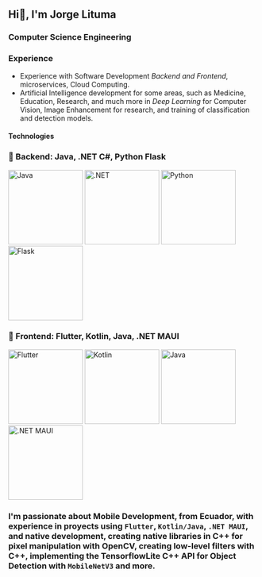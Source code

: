 ## Hi👋, I'm Jorge Lituma

### Computer Science Engineering

### Experience
- Experience with Software Development *Backend and Frontend*, microservices, Cloud Computing.
- Artificial Intelligence development for some areas, such as Medicine, Education, Research, and much more in *Deep Learning* for Computer Vision, Image Enhancement for research, and training of classification and detection models.

#### Technologies
### 🧠 Backend: Java, .NET C#, Python Flask  
<p> 
  <img src="https://1000marcas.net/wp-content/uploads/2020/11/Java-logo.png" alt="Java" height="150"/>
  <img src="https://geekstorming.wordpress.com/wp-content/uploads/2019/12/7e49c-1mfohvi5b1xzkytxiaky7pq.png" alt=".NET" height="150"/>
  <img src="https://images.ctfassets.net/em6l9zw4tzag/oVfiswjNH7DuCb7qGEBPK/b391db3a1d0d3290b96ce7f6aacb32b0/python.png" alt="Python" height="150"/>
  <img src="https://img.shields.io/badge/Flask-000000?style=for-the-badge&logo=flask&logoColor=white" alt="Flask" height="150"/>
</p>

### 🎨 Frontend: Flutter, Kotlin, Java, .NET MAUI  
<p> 
  <img src="https://storage.googleapis.com/cms-storage-bucket/c823e53b3a1a7b0d36a9.png" alt="Flutter" height="150"/>
  <img src="https://cdn-images-1.medium.com/max/480/1*jA64NTovT-efZ96tcq-X5g.png" alt="Kotlin" height="150"/>
  <img src="https://1000marcas.net/wp-content/uploads/2020/11/Java-logo.png" alt="Java" height="150"/>
  <img src="[[https://img.shields.io/badge/.NET_MAUI-512BD4?style=for-the-badge&logo=dotnet&logoColor=white](https://saigontechnology.com/wp-content/uploads/image6_2.webp)](https://saigontechnology.com/wp-content/uploads/image6_2.webp)" alt=".NET MAUI" height="150"/>
</p>

<!--### Proyects
- [Mobile Development with native libs C++]()
- [Alzheimer's Detection Model with published Article]()-->
### I'm passionate about Mobile Development, from Ecuador, with experience in proyects using `Flutter`, `Kotlin/Java`, `.NET MAUI`, and native development, creating native libraries in C++ for pixel manipulation with OpenCV, creating low-level filters with C++, implementing the TensorflowLite C++ API for Object Detection with `MobileNetV3` and more.
